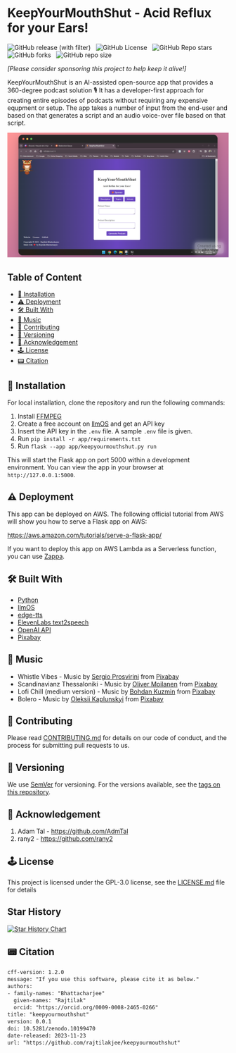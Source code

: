 <!-- omit in toc -->
# KeepYourMouthShut - Acid Reflux for your Ears!

![GitHub release (with filter)](https://img.shields.io/github/v/release/rajtilakjee/keepyourmouthshut) &nbsp; ![GitHub License](https://img.shields.io/github/license/rajtilakjee/keepyourmouthshut) &nbsp; ![GitHub Repo stars](https://img.shields.io/github/stars/rajtilakjee/keepyourmouthshut) &nbsp; ![GitHub forks](https://img.shields.io/github/forks/rajtilakjee/keepyourmouthshut) &nbsp; ![GitHub repo size](https://img.shields.io/github/repo-size/rajtilakjee/keepyourmouthshut)

_[Please consider sponsoring this project to help keep it alive!]_

KeepYourMouthShut is an AI-assisted open-source app that provides a 360-degree podcast solution 🎙️ It has a developer-first approach for creating entire episodes of podcasts without requiring any expensive equpment or setup. The app takes a number of input from the end-user and based on that generates a script and an audio voice-over file based on that script.

<div align="center"><img title="KeepYourMouthShut App" alt="KeepYourMouthShut App" src="public/app-screenshot.png"></div>

<!-- omit in toc -->
## Table of Content

- [🚀 Installation](#-installation)
- [⚠️ Deployment](#️-deployment)
- [🛠️ Built With](#️-built-with)
- [🎸 Music](#-music)
- [🚸 Contributing](#-contributing)
- [🪫 Versioning](#-versioning)
- [🏅 Acknowledgement](#-acknowledgement)
- [🕹️ License](#️-license)
- [📟 Citation](#-citation)

## 🚀 Installation

For local installation, clone the repository and run the following commands:

1. Install [FFMPEG](https://ffmpeg.org/)
2. Create a free account on [llmOS](https://www.llmos.dev/) and get an API key
3. Insert the API key in the `.env` file. A sample `.env` file is given.
4. Run `pip install -r app/requirements.txt`
5. Run `flask --app app/keepyourmouthshut.py run`

This will start the Flask app on port 5000 within a development environment. You can view the app in your browser at `http://127.0.0.1:5000`.

## ⚠️ Deployment

This app can be deployed on AWS. The following official tutorial from AWS will show you how to serve a Flask app on AWS:

https://aws.amazon.com/tutorials/serve-a-flask-app/

If you want to deploy this app on AWS Lambda as a Serverless function, you can use [Zappa](https://github.com/zappa/Zappa).

## 🛠️ Built With

- [Python](https://www.python.org/)
- [llmOS](https://www.llmos.dev/)
- [edge-tts](https://github.com/rany2/edge-tts)
- [ElevenLabs text2speech](https://elevenlabs.io/text-to-speech)
- [OpenAI API](https://openai.com/)
- [Pixabay](https://pixabay.com/music/)

## 🎸 Music

- Whistle Vibes - Music by <a href="https://pixabay.com/users/top-flow-production-28521292/?utm_source=link-attribution&utm_medium=referral&utm_campaign=music&utm_content=172471">Sergio Prosvirini</a> from <a href="https://pixabay.com/music//?utm_source=link-attribution&utm_medium=referral&utm_campaign=music&utm_content=172471">Pixabay</a>
- Scandinavianz Thessaloniki - Music by <a href="https://pixabay.com/users/musicbyscandinavianz-35973063/?utm_source=link-attribution&utm_medium=referral&utm_campaign=music&utm_content=173689">Oliver Moilanen</a> from <a href="https://pixabay.com/music//?utm_source=link-attribution&utm_medium=referral&utm_campaign=music&utm_content=173689">Pixabay</a>
- Lofi Chill (medium version) - Music by <a href="https://pixabay.com/users/bodleasons-28047609/?utm_source=link-attribution&utm_medium=referral&utm_campaign=music&utm_content=159456">Bohdan Kuzmin</a> from <a href="https://pixabay.com/music//?utm_source=link-attribution&utm_medium=referral&utm_campaign=music&utm_content=159456">Pixabay</a>
- Bolero - Music by <a href="https://pixabay.com/users/lesfm-22579021/?utm_source=link-attribution&utm_medium=referral&utm_campaign=music&utm_content=161191">Oleksii Kaplunskyi</a> from <a href="https://pixabay.com//?utm_source=link-attribution&utm_medium=referral&utm_campaign=music&utm_content=161191">Pixabay</a>

## 🚸 Contributing

Please read [CONTRIBUTING.md](CONTRIBUTING.md) for details on our code of conduct, and the process for submitting pull requests to us.

## 🪫 Versioning

We use [SemVer](http://semver.org/) for versioning. For the versions available, see the [tags on this repository](https://github.com/rajtilakjee/keepyourmouthshut/tags).

## 🏅 Acknowledgement

1. Adam Tal - https://github.com/AdmTal
2. rany2 - https://github.com/rany2

## 🕹️ License

This project is licensed under the GPL-3.0 license, see the [LICENSE.md](LICENSE.md) file for details

## Star History

<a href="https://star-history.com/#rajtilakjee/keepyourmouthshut&Date">
 <picture>
   <source media="(prefers-color-scheme: dark)" srcset="https://api.star-history.com/svg?repos=rajtilakjee/keepyourmouthshut&type=Date&theme=dark" />
   <source media="(prefers-color-scheme: light)" srcset="https://api.star-history.com/svg?repos=rajtilakjee/keepyourmouthshut&type=Date" />
   <img alt="Star History Chart" src="https://api.star-history.com/svg?repos=rajtilakjee/keepyourmouthshut&type=Date" />
 </picture>
</a>

## 📟 Citation

```
cff-version: 1.2.0
message: "If you use this software, please cite it as below."
authors:
- family-names: "Bhattacharjee"
  given-names: "Rajtilak"
  orcid: "https://orcid.org/0009-0008-2465-0266"
title: "keepyourmouthshut"
version: 0.0.1
doi: 10.5281/zenodo.10199470
date-released: 2023-11-23
url: "https://github.com/rajtilakjee/keepyourmouthshut"
```
